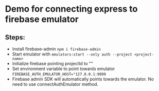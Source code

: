 # Demo for connecting express to firebase emulator
## Steps:
- Install firebase-admin `npm i firebase-admin`
- Start emulator with `emulators:start --only auth --project <project-name>`
- Initialize firebase pointing projectId to "<project-name>"
- Set environment variable to point towards emulator `FIREBASE_AUTH_EMULATOR_HOST="127.0.0.1:9099`
- Firebase admin SDK will automatically points towards the emulator. No need to use connectAuthEmulator method.